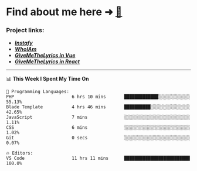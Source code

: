 # Find about me here ➜ [🧑](https://pauabella.dev)

### Project links:
- ***[Instafy](https://instafy.me)***
- ***[WhoIAm](https://pauabella.dev)***
- ***[GiveMeTheLyrics in Vue](https://lyrics.pauabella.dev)***
- ***[GiveMeTheLyrics in React](https://pauabella.dev/GiveMeTheLyrics)***

---
<!--START_SECTION:waka-->
📊 **This Week I Spent My Time On** 

```text
💬 Programming Languages: 
PHP                      6 hrs 10 mins       █████████████░░░░░░░░░░░░   55.13% 
Blade Template           4 hrs 46 mins       ██████████░░░░░░░░░░░░░░░   42.65% 
JavaScript               7 mins              ░░░░░░░░░░░░░░░░░░░░░░░░░   1.11% 
CSS                      6 mins              ░░░░░░░░░░░░░░░░░░░░░░░░░   1.02% 
Git                      0 secs              ░░░░░░░░░░░░░░░░░░░░░░░░░   0.07%

🔥 Editors: 
VS Code                  11 hrs 11 mins      █████████████████████████   100.0%

```


<!--END_SECTION:waka-->
